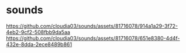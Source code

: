 # sounds 
https://github.com/cloudia03/sounds/assets/81716078/914a1a29-3f72-4eb2-9cf2-508fbb9da5aa
https://github.com/cloudia03/sounds/assets/81716078/651e8380-4d4f-432e-8dda-2ece8489b861
